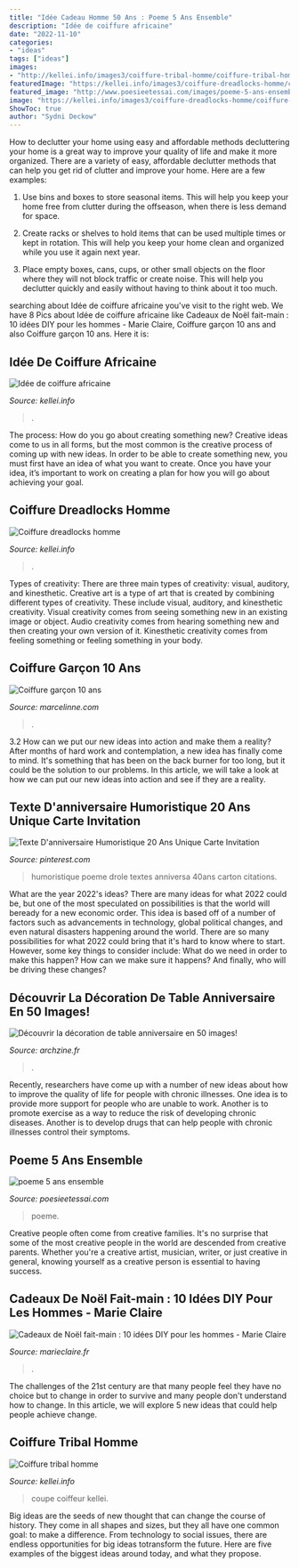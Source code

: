 ```yaml
---
title: "Idée Cadeau Homme 50 Ans : Poeme 5 Ans Ensemble"
description: "Idée de coiffure africaine"
date: "2022-11-10"
categories:
- "ideas"
tags: ["ideas"]
images:
- "http://kellei.info/images3/coiffure-tribal-homme/coiffure-tribal-homme-54_4.jpg"
featuredImage: "https://kellei.info/images3/coiffure-dreadlocks-homme/coiffure-dreadlocks-homme-95_5.jpg"
featured_image: "http://www.poesieetessai.com/images/poeme-5-ans-ensemble_5.jpg"
image: "https://kellei.info/images3/coiffure-dreadlocks-homme/coiffure-dreadlocks-homme-95_5.jpg"
ShowToc: true
author: "Sydni Deckow"
---
```



How to declutter your home using easy and affordable methods
decluttering your home is a great way to improve your quality of life and make it more organized. There are a variety of easy, affordable declutter methods that can help you get rid of clutter and improve your home. Here are a few examples:
1. Use bins and boxes to store seasonal items. This will help you keep your home free from clutter during the offseason, when there is less demand for space.

2. Create racks or shelves to hold items that can be used multiple times or kept in rotation. This will help you keep your home clean and organized while you use it again next year.

3. Place empty boxes, cans, cups, or other small objects on the floor where they will not block traffic or create noise. This will help you declutter quickly and easily without having to think about it too much.


	

		
searching about Idée de coiffure africaine you've visit to the right web. We have 8 Pics about Idée de coiffure africaine like Cadeaux de Noël fait-main : 10 idées DIY pour les hommes - Marie Claire, Coiffure garçon 10 ans and also Coiffure garçon 10 ans. Here it is:
		
    
## Idée De Coiffure Africaine

<img loading=lazy src="http://kellei.info/images5/0718/idee-de-coiffure-africaine/idee-de-coiffure-africaine-71_16.jpg" onerror="this.onerror=null;this.src='https://tse2.mm.bing.net/th?id=OIP.LvJSlWZit7qkcq5KM1D50gAAAA&amp;pid=15.1';" alt="Idée de coiffure africaine">

_Source: kellei.info_

>. 

	

The process: How do you go about creating something new?
Creative ideas come to us in all forms, but the most common is the creative process of coming up with new ideas. In order to be able to create something new, you must first have an idea of what you want to create. Once you have your idea, it’s important to work on creating a plan for how you will go about achieving your goal.

    
## Coiffure Dreadlocks Homme

<img loading=lazy src="https://kellei.info/images3/coiffure-dreadlocks-homme/coiffure-dreadlocks-homme-95_5.jpg" onerror="this.onerror=null;this.src='https://tse4.mm.bing.net/th?id=OIP.TPOrZwxEP29PyOjpC-Ue2gHaLL&amp;pid=15.1';" alt="Coiffure dreadlocks homme">

_Source: kellei.info_

>. 

	

Types of creativity: There are three main types of creativity: visual, auditory, and kinesthetic.
Creative art is a type of art that is created by combining different types of creativity. These include visual, auditory, and kinesthetic creativity. Visual creativity comes from seeing something new in an existing image or object. Audio creativity comes from hearing something new and then creating your own version of it. Kinesthetic creativity comes from feeling something or feeling something in your body.

    
## Coiffure Garçon 10 Ans

<img loading=lazy src="https://marcelinne.com/images2/coiffure-garon-10-ans/coiffure-garon-10-ans-23.png" onerror="this.onerror=null;this.src='https://tse4.mm.bing.net/th?id=OIP.rPc7lbgF6uNJS8yvAY7whgHaOW&amp;pid=15.1';" alt="Coiffure garçon 10 ans">

_Source: marcelinne.com_

>. 

	

3.2 How can we put our new ideas into action and make them a reality?
After months of hard work and contemplation, a new idea has finally come to mind. It's something that has been on the back burner for too long, but it could be the solution to our problems. In this article, we will take a look at how we can put our new ideas into action and see if they are a reality.

    
## Texte D&#039;anniversaire Humoristique 20 Ans Unique Carte Invitation

<img loading=lazy src="https://i.pinimg.com/736x/9c/52/1a/9c521aa81a9ff2a21e4d3115c2749708.jpg" onerror="this.onerror=null;this.src='https://tse4.mm.bing.net/th?id=OIP.boTqGYRJuyOC1pIX4axy_AHaJ3&amp;pid=15.1';" alt="Texte D&#039;anniversaire Humoristique 20 Ans Unique Carte Invitation">

_Source: pinterest.com_

>humoristique poeme drole textes anniversa 40ans carton citations. 

	

What are the year 2022's ideas?
There are many ideas for what 2022 could be, but one of the most speculated on possibilities is that the world will beready for a new economic order. This idea is based off of a number of factors such as advancements in technology, global political changes, and even natural disasters happening around the world. There are so many possibilities for what 2022 could bring that it's hard to know where to start. However, some key things to consider include: What do we need in order to make this happen? How can we make sure it happens? And finally, who will be driving these changes?

    
## Découvrir La Décoration De Table Anniversaire En 50 Images!

<img loading=lazy src="https://archzine.fr/wp-content/uploads/2015/08/1-décoration-de-table-anniversaire-pour-un-adulte-comment-décorer-sa-table-jolie-idée-d-elegante-deco6.jpg" onerror="this.onerror=null;this.src='https://tse4.mm.bing.net/th?id=OIP.B1rvmq0YQnHfDfRtjT-SXgHaLG&amp;pid=15.1';" alt="Découvrir la décoration de table anniversaire en 50 images!">

_Source: archzine.fr_

>. 

	

Recently, researchers have come up with a number of new ideas about how to improve the quality of life for people with chronic illnesses. One idea is to provide more support for people who are unable to work. Another is to promote exercise as a way to reduce the risk of developing chronic diseases. Another is to develop drugs that can help people with chronic illnesses control their symptoms.

    
## Poeme 5 Ans Ensemble

<img loading=lazy src="http://www.poesieetessai.com/images/poeme-5-ans-ensemble_5.jpg" onerror="this.onerror=null;this.src='https://tse4.mm.bing.net/th?id=OIP.bwoY9Z0_tlS_V1cQlC9z0AHaDt&amp;pid=15.1';" alt="poeme 5 ans ensemble">

_Source: poesieetessai.com_

>poeme. 

	

Creative people often come from creative families. It's no surprise that some of the most creative people in the world are descended from creative parents. Whether you're a creative artist, musician, writer, or just creative in general, knowing yourself as a creative person is essential to having success.

    
## Cadeaux De Noël Fait-main : 10 Idées DIY Pour Les Hommes - Marie Claire

<img loading=lazy src="https://cache.marieclaire.fr/data/photo/w1000_ci/1ec/cadeau-noel-diy-pour-homme.jpg" onerror="this.onerror=null;this.src='https://tse2.mm.bing.net/th?id=OIP.zK_AjDlQXhqf_p8NQaXNnAHaDt&amp;pid=15.1';" alt="Cadeaux de Noël fait-main : 10 idées DIY pour les hommes - Marie Claire">

_Source: marieclaire.fr_

>. 

	

The challenges of the 21st century are that many people feel they have no choice but to change in order to survive and many people don't understand how to change. In this article, we will explore 5 new ideas that could help people achieve change.

    
## Coiffure Tribal Homme

<img loading=lazy src="http://kellei.info/images3/coiffure-tribal-homme/coiffure-tribal-homme-54_4.jpg" onerror="this.onerror=null;this.src='https://tse2.mm.bing.net/th?id=OIP.D9qIkAo3cbFBLkI2dRp8zgHaFj&amp;pid=15.1';" alt="Coiffure tribal homme">

_Source: kellei.info_

>coupe coiffeur kellei. 

	

Big ideas are the seeds of new thought that can change the course of history. They come in all shapes and sizes, but they all have one common goal: to make a difference. From technology to social issues, there are endless opportunities for big ideas totransform the future. Here are five examples of the biggest ideas around today, and what they propose.

